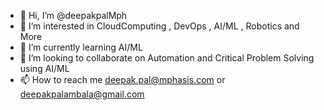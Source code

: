 - 👋 Hi, I’m @deepakpalMph
- 👀 I’m interested in CloudComputing , DevOps , AI/ML , Robotics and More
- 🌱 I’m currently learning AI/ML
- 💞️ I’m looking to collaborate on Automation and Critical Problem Solving using AI/ML
- 📫 How to reach me deepak.pal@mphasis.com or deepakpalambala@gmail.com

<!---
deepakpalMph/deepakpalMph is a ✨ special ✨ repository because its `README.md` (this file) appears on your GitHub profile.
You can click the Preview link to take a look at your changes.
--->
